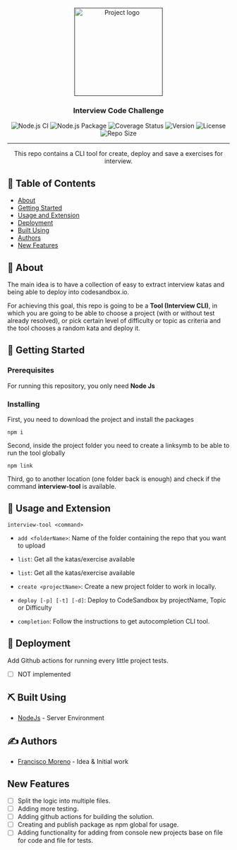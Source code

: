 <p align="center">
  <a href="" rel="noopener">
 <img width=200px height=200px src="https://i.imgur.com/6wj0hh6.jpg" alt="Project logo"></a>
</p>

<h3 align="center">Interview Code Challenge</h3>

<div align="center">

![Node.js CI](https://github.com/Frankeo/interview-challenges/workflows/Node.js%20CI/badge.svg?branch=master)
![Node.js Package](https://github.com/Frankeo/interview-challenges/workflows/Node.js%20Package/badge.svg?branch=master)
![Coverage Status](https://img.shields.io/coveralls/github/Frankeo/interview-challenges)
![Version](https://img.shields.io/github/package-json/v/Frankeo/interview-challenges)
![License](https://img.shields.io/github/license/Frankeo/interview-challenges)
![Repo Size](https://img.shields.io/github/repo-size/Frankeo/interview-challenges)




</div>

---

<p align="center"> This repo contains a CLI tool for create, deploy and save a exercises for interview.
    <br> 
</p>

## 📝 Table of Contents

- [About](#about)
- [Getting Started](#getting_started)
- [Usage and Extension](#usage)
- [Deployment](#deployment)
- [Built Using](#built_using)
- [Authors](#authors)
- [New Features](#todos)

## 🧐 About <a name = "about"></a>

The main idea is to have a collection of easy to extract interview katas and being able to deploy into codesandbox.io.

For achieving this goal, this repo is going to be a **Tool (Interview CLI)**, in which you are going to be able to choose a project (with or without test already resolved), or pick certain level of difficulty or topic as criteria and the tool chooses a random kata and deploy it.

## 🏁 Getting Started <a name = "getting_started"></a>

### Prerequisites

For running this repository, you only need **Node Js**

### Installing

First, you need to download the project and install the packages
```
npm i
```
Second, inside the project folder you need to create a linksymb to be able to run the tool globally 
```
npm link
```
Third, go to another location (one folder back is enough) and check if the command **interview-tool** is available.

## 🎈 Usage and Extension <a name="usage"></a>

```
interview-tool <command>
```

- ```add <folderName>```: Name of the folder containing the repo that you want to upload

- ```list```: Get all the katas/exercise available

- ```list```: Get all the katas/exercise available

- ```create <projectName>```: Create a new project folder to work in locally.

- ```deploy [-p] [-t] [-d]```: Deploy to CodeSandbox by projectName, Topic or Difficulty

- ```completion```: Follow the instructions to get autocompletion CLI tool.

## 🚀 Deployment <a name = "deployment"></a>

Add Github actions for running every little project tests.
- [ ] NOT implemented

## ⛏️ Built Using <a name = "built_using"></a>

- [NodeJs](https://nodejs.org/en/) - Server Environment

## ✍️ Authors <a name = "authors"></a>

- [Francisco Moreno](https://github.com/Frankeo) - Idea & Initial work

## New Features <a name = "todos"></a>

- [ ] Split the logic into multiple files.
- [ ] Adding more testing.
- [ ] Adding github actions for building the solution.
- [ ] Creating and publish package as npm global for usage.
- [ ] Adding functionality for adding from console new projects base on file for code and file for tests.

